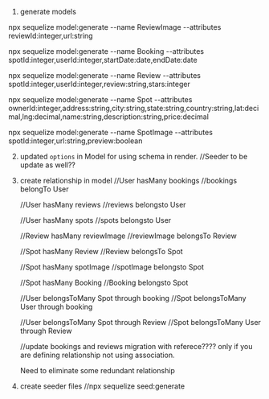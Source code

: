 1. generate models

npx sequelize model:generate --name ReviewImage --attributes reviewId:integer,url:string

npx sequelize model:generate --name Booking --attributes spotId:integer,userId:integer,startDate:date,endDate:date

npx sequelize model:generate --name Review --attributes spotId:integer,userId:integer,review:string,stars:integer

npx sequelize model:generate --name Spot --attributes ownerId:integer,address:string,city:string,state:string,country:string,lat:decimal,lng:decimal,name:string,description:string,price:decimal

npx sequelize model:generate --name SpotImage --attributes spotId:integer,url:string,preview:boolean

2. updated `options` in Model for using schema in render.
    //Seeder to be update as well??

3. create relationship in model
    //User hasMany bookings
    //bookings belongTo User

    //User hasMany reviews
    //reviews belongsto User

    //User hasMany spots
    //spots belongsto User

    //Review hasMany reviewImage
    //reviewImage belongsTo Review

    //Spot hasMany Review
    //Review belongsTo Spot

    //Spot hasMany spotImage
    //spotImage belongsto Spot

    //Spot hasMany Booking
    //Booking belongsto Spot

    //User belongsToMany Spot through booking
    //Spot belongsToMany User through booking

    //User belongsToMany Spot through Review
    //Spot belongsToMany User through Review

    //update bookings and reviews migration with referece???? only if you are defining relationship not using association.

    Need to eliminate some redundant relationship

4. create seeder files
    //npx sequelize seed:generate
